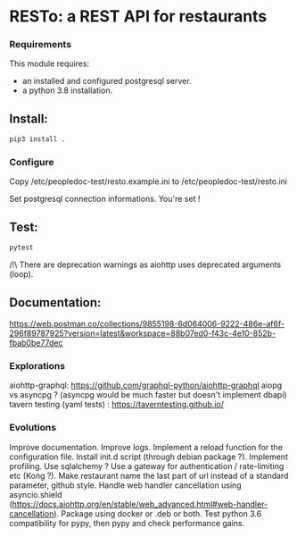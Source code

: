 # RESTo: a REST API for restaurants
### Requirements
This module requires:
- an installed and configured postgresql server.
- a python 3.8 installation.

## Install:
```sh
pip3 install .
```

### Configure
Copy /etc/peopledoc-test/resto.example.ini to /etc/peopledoc-test/resto.ini

Set postgresql connection informations. You're set !

## Test:
```sh
pytest
```
/!\ There are deprecation warnings as aiohttp uses deprecated arguments (loop).

## Documentation:
https://web.postman.co/collections/9855198-6d064006-9222-486e-af6f-296f89787925?version=latest&workspace=88b07ed0-f43c-4e10-852b-fbab0be77dec

### Explorations
aiohttp-graphql: https://github.com/graphql-python/aiohttp-graphql
aiopg vs asyncpg ? (asyncpg would be much faster but doesn't implement dbapi)
tavern testing (yaml tests) : https://taverntesting.github.io/

### Evolutions
Improve documentation.
Improve logs.
Implement a reload function for the configuration file.
Install init.d script (through debian package ?).
Implement profiling.
Use sqlalchemy ?
Use a gateway for authentication / rate-limiting etc (Kong ?).
Make restaurant name the last part of url instead of a standard parameter, github style.
Handle web handler cancellation using asyncio.shield (https://docs.aiohttp.org/en/stable/web_advanced.html#web-handler-cancellation).
Package using docker or .deb or both.
Test python 3.6 compatibility for pypy, then pypy and check performance gains.
